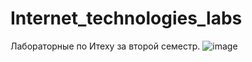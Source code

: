 # Internet_technologies_labs
Лабораторные по Итеху за второй семестр.
![image](https://user-images.githubusercontent.com/92305754/169646724-20991fe6-233e-4ffa-9fc3-8f3bb1bde2f0.png)
